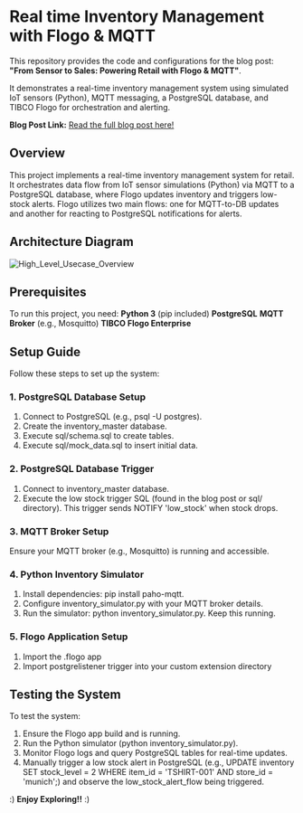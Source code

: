 # Real time Inventory Management with Flogo & MQTT
This repository provides the code and configurations for the blog post: **"From Sensor to Sales: Powering Retail with Flogo & MQTT"**.

It demonstrates a real-time inventory management system using simulated IoT sensors (Python), MQTT messaging, a PostgreSQL database, and TIBCO Flogo for orchestration and alerting.

**Blog Post Link:** [Read the full blog post here!](https://walkthrough.so/pblc/lDmKaIIHLfjX/real-time-retail-powering-inventory-with-flogo-and-mqtt)


## Overview

This project implements a real-time inventory management system for retail. It orchestrates data flow from IoT sensor simulations (Python) via MQTT to a PostgreSQL database, where Flogo updates inventory and triggers low-stock alerts. Flogo utilizes two main flows: one for MQTT-to-DB updates and another for reacting to PostgreSQL notifications for alerts.

## Architecture Diagram

![High_Level_Usecase_Overview](https://github.com/user-attachments/assets/423325f4-94e8-4239-a35f-11550a77451d)

## Prerequisites

To run this project, you need:
**Python 3** (pip included)
**PostgreSQL**
**MQTT Broker** (e.g., Mosquitto)
**TIBCO Flogo Enterprise**


## Setup Guide

Follow these steps to set up the system:

### 1. PostgreSQL Database Setup
1.  Connect to PostgreSQL (e.g., psql -U postgres).
2.  Create the inventory_master database.
3.  Execute sql/schema.sql to create tables.
4.  Execute sql/mock_data.sql to insert initial data.

### 2. PostgreSQL Database Trigger
1.  Connect to inventory_master database.
2.  Execute the low stock trigger SQL (found in the blog post or sql/ directory). This trigger sends NOTIFY 'low_stock' when stock drops.

### 3. MQTT Broker Setup
Ensure your MQTT broker (e.g., Mosquitto) is running and accessible.

### 4. Python Inventory Simulator
1.  Install dependencies: pip install paho-mqtt.
2.  Configure inventory_simulator.py with your MQTT broker details.
3.  Run the simulator: python inventory_simulator.py. Keep this running.


### 5. Flogo Application Setup
1.  Import the .flogo app 
2.  Import postgrelistener trigger into your custom extension directory

## Testing the System

To test the system:
1.  Ensure the Flogo app build and is running.
2.  Run the Python simulator (python inventory_simulator.py).
3.  Monitor Flogo logs and query PostgreSQL tables for real-time updates.
4.  Manually trigger a low stock alert in PostgreSQL (e.g., UPDATE inventory SET stock_level = 2 WHERE item_id = 'TSHIRT-001' AND store_id = 'munich';) and observe the low_stock_alert_flow being triggered.

:) **Enjoy Exploring!!** :)
